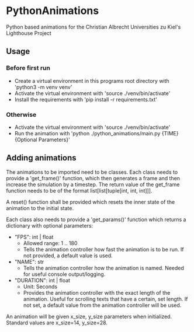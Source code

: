 # PythonAnimations
Python based animations for the Christian Albrecht Universities zu Kiel's Lighthouse Project

## Usage
### Before first run
- Create a virtual environment in this programs root directory with 'python3 -m venv venv'
- Activate the virtual environment with 'source ./venv/bin/activate'
- Install the requirements with 'pip install -r requirements.txt'

### Otherwise
- Activate the virtual environment with 'source ./venv/bin/activate'
- Run the animation with 'python ./python_animations/main.py {TIME} {Optional Parameters}'

## Adding animations
The animations to be imported need to be classes.
Each class needs to provide a 'get_frame()' function, which then generates a frame and then increase
the simulation by a timestep.
The return value of the get_frame function needs to be of the format list[list[tuple[int, int, int]]].  

A reset() function shall be provided which resets the inner state of the animation to the initial state.
  
Each class also needs to provide a 'get_params()' function which returns a dictionary with optional parameters:
- "FPS": int | float
  - Allowed range: 1 .. 180
  - Tells the animation controller how fast the animation is to be run. If not provided, a default value is used.
- "NAME": str
  - Tells the animation controller how the animation is named. Needed for useful console output/logging.
- "DURATION": int | float
  - Unit: Seconds
  - Provides the animation controller with the exact length of the animation. Useful for scrolling texts 
    that have a certain, set length. If not set, a default value from the animation controller will be used.

An animation will be given x_size, y_size parameters when initialized. Standard values are x_size=14, y_size=28.